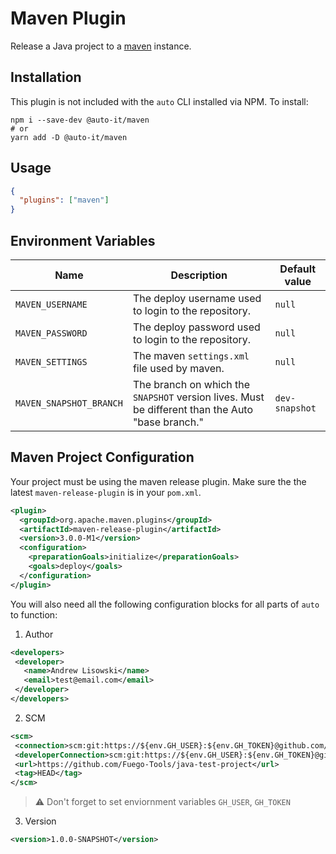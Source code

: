 # Maven Plugin

Release a Java project to a [maven](https://maven.apache.org/) instance.

## Installation

This plugin is not included with the `auto` CLI installed via NPM. To install:

```bashell script
npm i --save-dev @auto-it/maven
# or
yarn add -D @auto-it/maven
```

## Usage

```json
{
  "plugins": ["maven"]
}
```

## Environment Variables

| Name                    | Description                                                                                      | Default value  |
| ----------------------- | ------------------------------------------------------------------------------------------------ | -------------- |
| `MAVEN_USERNAME`        | The deploy username used to login to the repository.                                             | `null`         |
| `MAVEN_PASSWORD`        | The deploy password used to login to the repository.                                             | `null`         |
| `MAVEN_SETTINGS`        | The maven `settings.xml` file used by maven.                                                     | `null`         |
| `MAVEN_SNAPSHOT_BRANCH` | The branch on which the `SNAPSHOT` version lives. Must be different than the Auto "base branch." | `dev-snapshot` |

## Maven Project Configuration

Your project must be using the maven release plugin. Make sure the the latest `maven-release-plugin` is in your `pom.xml`.

```xml
<plugin>
  <groupId>org.apache.maven.plugins</groupId>
  <artifactId>maven-release-plugin</artifactId>
  <version>3.0.0-M1</version>
  <configuration>
    <preparationGoals>initialize</preparationGoals>
    <goals>deploy</goals>
  </configuration>
</plugin>
```

You will also need all the following configuration blocks for all parts of `auto` to function:

1. Author

```xml
<developers>
 <developer>
   <name>Andrew Lisowski</name>
   <email>test@email.com</email>
 </developer>
</developers>
```

2. SCM

```xml
<scm>
 <connection>scm:git:https://${env.GH_USER}:${env.GH_TOKEN}@github.com/Fuego-Tools/java-test-project.git</connection>
 <developerConnection>scm:git:https://${env.GH_USER}:${env.GH_TOKEN}@github.com/Fuego-Tools/java-test-project.git</developerConnection>
 <url>https://github.com/Fuego-Tools/java-test-project</url>
 <tag>HEAD</tag>
</scm>
```

> :warning: Don't forget to set enviornment variables `GH_USER`, `GH_TOKEN`

3. Version

```xml
<version>1.0.0-SNAPSHOT</version>
```
